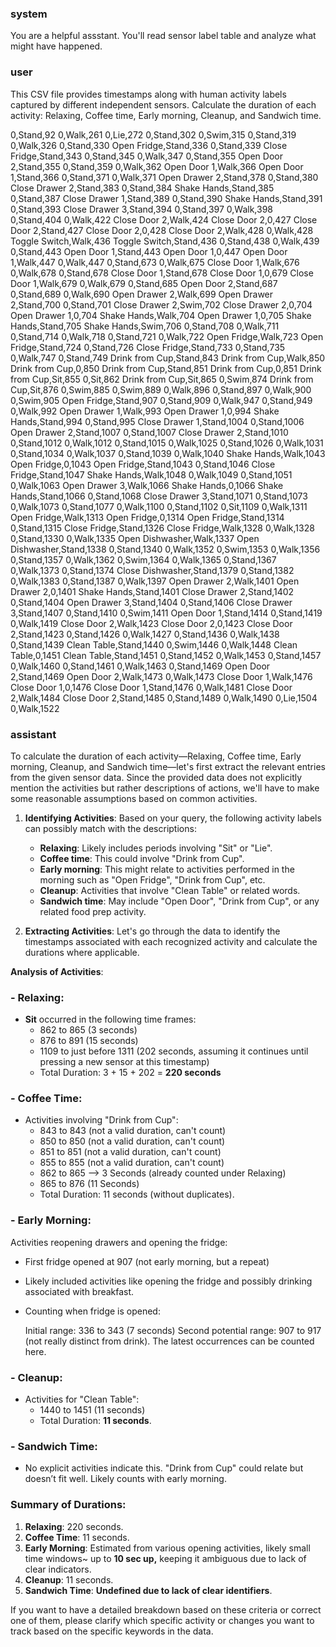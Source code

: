 ### system
You are a helpful assstant. You'll read sensor label table and analyze what might have happened.
### user

This CSV file provides timestamps along with human activity labels captured by different independent sensors.
Calculate the duration of each activity: Relaxing, Coffee time, Early morning, Cleanup, and Sandwich time.
    
0,Stand,92
0,Walk,261
0,Lie,272
0,Stand,302
0,Swim,315
0,Stand,319
0,Walk,326
0,Stand,330
Open Fridge,Stand,336
0,Stand,339
Close Fridge,Stand,343
0,Stand,345
0,Walk,347
0,Stand,355
Open Door 2,Stand,355
0,Stand,359
0,Walk,362
Open Door 1,Walk,366
Open Door 1,Stand,366
0,Stand,371
0,Walk,371
Open Drawer 2,Stand,378
0,Stand,380
Close Drawer 2,Stand,383
0,Stand,384
Shake Hands,Stand,385
0,Stand,387
Close Drawer 1,Stand,389
0,Stand,390
Shake Hands,Stand,391
0,Stand,393
Close Drawer 3,Stand,394
0,Stand,397
0,Walk,398
0,Stand,404
0,Walk,422
Close Door 2,Walk,424
Close Door 2,0,427
Close Door 2,Stand,427
Close Door 2,0,428
Close Door 2,Walk,428
0,Walk,428
Toggle Switch,Walk,436
Toggle Switch,Stand,436
0,Stand,438
0,Walk,439
0,Stand,443
Open Door 1,Stand,443
Open Door 1,0,447
Open Door 1,Walk,447
0,Walk,447
0,Stand,673
0,Walk,675
Close Door 1,Walk,676
0,Walk,678
0,Stand,678
Close Door 1,Stand,678
Close Door 1,0,679
Close Door 1,Walk,679
0,Walk,679
0,Stand,685
Open Door 2,Stand,687
0,Stand,689
0,Walk,690
Open Drawer 2,Walk,699
Open Drawer 2,Stand,700
0,Stand,701
Close Drawer 2,Swim,702
Close Drawer 2,0,704
Open Drawer 1,0,704
Shake Hands,Walk,704
Open Drawer 1,0,705
Shake Hands,Stand,705
Shake Hands,Swim,706
0,Stand,708
0,Walk,711
0,Stand,714
0,Walk,718
0,Stand,721
0,Walk,722
Open Fridge,Walk,723
Open Fridge,Stand,724
0,Stand,726
Close Fridge,Stand,733
0,Stand,735
0,Walk,747
0,Stand,749
Drink from Cup,Stand,843
Drink from Cup,Walk,850
Drink from Cup,0,850
Drink from Cup,Stand,851
Drink from Cup,0,851
Drink from Cup,Sit,855
0,Sit,862
Drink from Cup,Sit,865
0,Swim,874
Drink from Cup,Sit,876
0,Swim,885
0,Swim,889
0,Walk,896
0,Stand,897
0,Walk,900
0,Swim,905
Open Fridge,Stand,907
0,Stand,909
0,Walk,947
0,Stand,949
0,Walk,992
Open Drawer 1,Walk,993
Open Drawer 1,0,994
Shake Hands,Stand,994
0,Stand,995
Close Drawer 1,Stand,1004
0,Stand,1006
Open Drawer 2,Stand,1007
0,Stand,1007
Close Drawer 2,Stand,1010
0,Stand,1012
0,Walk,1012
0,Stand,1015
0,Walk,1025
0,Stand,1026
0,Walk,1031
0,Stand,1034
0,Walk,1037
0,Stand,1039
0,Walk,1040
Shake Hands,Walk,1043
Open Fridge,0,1043
Open Fridge,Stand,1043
0,Stand,1046
Close Fridge,Stand,1047
Shake Hands,Walk,1048
0,Walk,1049
0,Stand,1051
0,Walk,1063
Open Drawer 3,Walk,1066
Shake Hands,0,1066
Shake Hands,Stand,1066
0,Stand,1068
Close Drawer 3,Stand,1071
0,Stand,1073
0,Walk,1073
0,Stand,1077
0,Walk,1100
0,Stand,1102
0,Sit,1109
0,Walk,1311
Open Fridge,Walk,1313
Open Fridge,0,1314
Open Fridge,Stand,1314
0,Stand,1315
Close Fridge,Stand,1326
Close Fridge,Walk,1328
0,Walk,1328
0,Stand,1330
0,Walk,1335
Open Dishwasher,Walk,1337
Open Dishwasher,Stand,1338
0,Stand,1340
0,Walk,1352
0,Swim,1353
0,Walk,1356
0,Stand,1357
0,Walk,1362
0,Swim,1364
0,Walk,1365
0,Stand,1367
0,Walk,1373
0,Stand,1374
Close Dishwasher,Stand,1379
0,Stand,1382
0,Walk,1383
0,Stand,1387
0,Walk,1397
Open Drawer 2,Walk,1401
Open Drawer 2,0,1401
Shake Hands,Stand,1401
Close Drawer 2,Stand,1402
0,Stand,1404
Open Drawer 3,Stand,1404
0,Stand,1406
Close Drawer 3,Stand,1407
0,Stand,1410
0,Swim,1411
Open Door 1,Stand,1414
0,Stand,1419
0,Walk,1419
Close Door 2,Walk,1423
Close Door 2,0,1423
Close Door 2,Stand,1423
0,Stand,1426
0,Walk,1427
0,Stand,1436
0,Walk,1438
0,Stand,1439
Clean Table,Stand,1440
0,Swim,1446
0,Walk,1448
Clean Table,0,1451
Clean Table,Stand,1451
0,Stand,1452
0,Walk,1453
0,Stand,1457
0,Walk,1460
0,Stand,1461
0,Walk,1463
0,Stand,1469
Open Door 2,Stand,1469
Open Door 2,Walk,1473
0,Walk,1473
Close Door 1,Walk,1476
Close Door 1,0,1476
Close Door 1,Stand,1476
0,Walk,1481
Close Door 2,Walk,1484
Close Door 2,Stand,1485
0,Stand,1489
0,Walk,1490
0,Lie,1504
0,Walk,1522

### assistant
To calculate the duration of each activity—Relaxing, Coffee time, Early morning, Cleanup, and Sandwich time—let's first extract the relevant entries from the given sensor data. Since the provided data does not explicitly mention the activities but rather descriptions of actions, we'll have to make some reasonable assumptions based on common activities.

1. **Identifying Activities**: Based on your query, the following activity labels can possibly match with the descriptions:
   - **Relaxing**: Likely includes periods involving "Sit" or "Lie".
   - **Coffee time**: This could involve "Drink from Cup".
   - **Early morning**: This might relate to activities performed in the morning such as "Open Fridge", "Drink from Cup", etc.
   - **Cleanup**: Activities that involve "Clean Table" or related words.
   - **Sandwich time**: May include "Open Door", "Drink from Cup", or any related food prep activity.

2. **Extracting Activities**: Let's go through the data to identify the timestamps associated with each recognized activity and calculate the durations where applicable.

**Analysis of Activities**:

### - Relaxing:
- **Sit** occurred in the following time frames:
   - 862 to 865 (3 seconds)
   - 876 to 891 (15 seconds)
   - 1109 to just before 1311 (202 seconds, assuming it continues until pressing a new sensor at this timestamp)
   - Total Duration: 3 + 15 + 202 = **220 seconds**

### - Coffee Time:
- Activities involving "Drink from Cup":
   - 843 to 843 (not a valid duration, can't count)
   - 850 to 850 (not a valid duration, can't count)
   - 851 to 851 (not a valid duration, can't count)
   - 855 to 855 (not a valid duration, can't count)
   - 862 to 865 --> 3 Seconds (already counted under Relaxing)
   - 865 to 876 (11 Seconds)
   - Total Duration: 11 seconds (without duplicates).

### - Early Morning:
Activities reopening drawers and opening the fridge:
- First fridge opened at 907 (not early morning, but a repeat)
- Likely included activities like opening the fridge and possibly drinking associated with breakfast.
- Counting when fridge is opened:

   Initial range: 336 to 343 (7 seconds)
   Second potential range: 907 to 917 (not really distinct from drink).
   The latest occurrences can be counted here. 
   
### - Cleanup:
- Activities for "Clean Table":
   - 1440 to 1451 (11 seconds)
   - Total Duration: **11 seconds**.

### - Sandwich Time:
- No explicit activities indicate this. "Drink from Cup" could relate but doesn’t fit well. Likely counts with early morning.

### Summary of Durations:
1. **Relaxing**: 220 seconds.
2. **Coffee Time**: 11 seconds.
3. **Early Morning**: Estimated from various opening activities, likely small time windows~ up to **10 sec up,** keeping it ambiguous due to lack of clear indicators.
4. **Cleanup**: 11 seconds.
5. **Sandwich Time**: **Undefined due to lack of clear identifiers**.

If you want to have a detailed breakdown based on these criteria or correct one of them, please clarify which specific activity or changes you want to track based on the specific keywords in the data.
